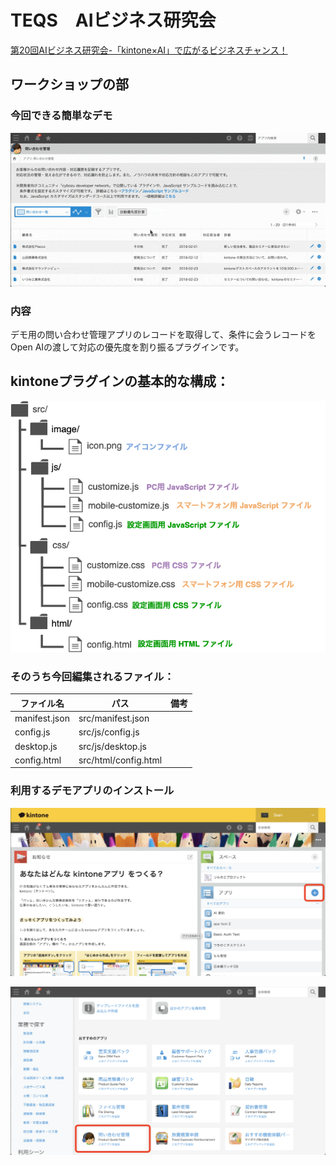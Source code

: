 # TEQS　AIビジネス研究会

[第20回AIビジネス研究会-「kintone×AI」で広がるビジネスチャンス！](https://www.sansokan.jp/events/eve_detail.san?H_A_NO=45261)

## ワークショップの部

### 今回できる簡単なデモ

![今日作成するデモ](images/demo.gif)

### 内容

デモ用の問い合わせ管理アプリのレコードを取得して、条件に会うレコードをOpen AIの渡して対応の優先度を割り振るプラグインです。


## kintoneプラグインの基本的な構成：

![kintoneプラグインファイル構成](images/image.png)

### そのうち今回編集されるファイル：

| ファイル名    | パス                 | 備考 |
| ------------- | -------------------- | ---- |
| manifest.json | src/manifest.json    |      |
| config.js     | src/js/config.js     |      |
| desktop.js    | src/js/desktop.js    |      |
| config.html   | src/html/config.html |      |

### 利用するデモアプリのインストール

![kintoneポータル画面](images/portal.png)

![アプリ追加画面](images/addApp.png)